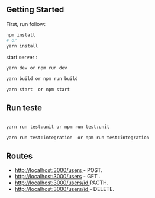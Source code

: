 

## Getting Started

First, run follow:

```bash
npm install
# or
yarn install
```


start server :
```bash
yarn dev or npm run dev

yarn build or npm run build 

yarn start  or npm start
```



## Run teste
```bash

yarn run test:unit or npm run test:unit

yarn run test:integration  or npm run test:integration
```

## Routes

- [ http://localhost:3000/users ](http://localhost:3000/users) - POST.
- [http://localhost:3000/users](http://localhost:3000/users) - GET .
- [ http://localhost:3000/users/id ](http://localhost:3000/users/id) PACTH.
- [ http://localhost:3000/users/id ](http://localhost:3000/users/id) - DELETE.







